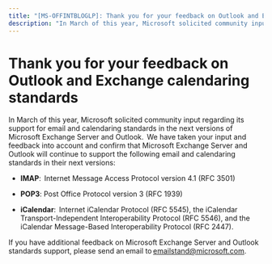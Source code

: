 ```yaml
---
title: "[MS-OFFINTBLOGLP]: Thank you for your feedback on Outlook and Exchange calendaring standards"
description: "In March of this year, Microsoft solicited community input regarding its support for email and calendaring standards in"
---
```


# Thank you for your feedback on Outlook and Exchange calendaring standards

<p>In March of this year,
Microsoft solicited community input regarding its support
for email and calendaring standards in the next versions of Microsoft Exchange
Server and Outlook.&#8239; We have taken your input and feedback into
account and confirm that Microsoft Exchange Server and Outlook will continue to
support the following email and calendaring standards in their next
versions: </p>

<ul><li><p><span><span> 
</span></span><b>IMAP</b>:&#8239; Internet Message Access Protocol version
4.1 (RFC 3501) </p>

</li><li><p><span><span> 
</span></span><b>POP3</b>: Post Office Protocol version 3 (RFC 1939) </p>

</li><li><p><span><span> 
</span></span><b>iCalendar</b>:&#8239; Internet iCalendar Protocol
(RFC 5545), the iCalendar Transport-Independent Interoperability Protocol (RFC
5546), and the iCalendar Message-Based Interoperability Protocol (RFC
2447). </p>

</li></ul>

<p>If you have additional feedback on Microsoft
Exchange Server and Outlook standards support, please send an&#8239;email
to&#8239;<span><a href="mailto:emailstand@microsoft.com" aria-label="mailto:emailstand@microsoft.com">emailstand@microsoft.com</a></span>. </p>

<p><a id="EndOfDocument_ST"></a></p>


                
